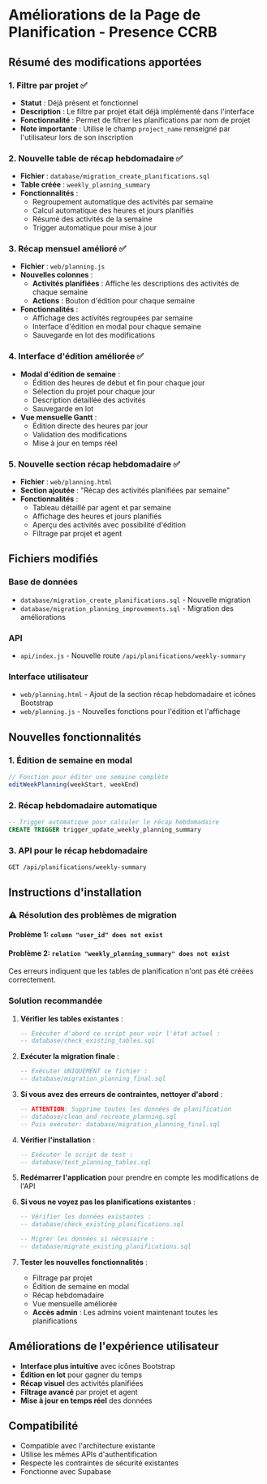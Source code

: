 # Améliorations de la Page de Planification - Presence CCRB

## Résumé des modifications apportées

### 1. Filtre par projet ✅
- **Statut** : Déjà présent et fonctionnel
- **Description** : Le filtre par projet était déjà implémenté dans l'interface
- **Fonctionnalité** : Permet de filtrer les planifications par nom de projet
- **Note importante** : Utilise le champ `project_name` renseigné par l'utilisateur lors de son inscription

### 2. Nouvelle table de récap hebdomadaire ✅
- **Fichier** : `database/migration_create_planifications.sql`
- **Table créée** : `weekly_planning_summary`
- **Fonctionnalités** :
  - Regroupement automatique des activités par semaine
  - Calcul automatique des heures et jours planifiés
  - Résumé des activités de la semaine
  - Trigger automatique pour mise à jour

### 3. Récap mensuel amélioré ✅
- **Fichier** : `web/planning.js`
- **Nouvelles colonnes** :
  - **Activités planifiées** : Affiche les descriptions des activités de chaque semaine
  - **Actions** : Bouton d'édition pour chaque semaine
- **Fonctionnalités** :
  - Affichage des activités regroupées par semaine
  - Interface d'édition en modal pour chaque semaine
  - Sauvegarde en lot des modifications

### 4. Interface d'édition améliorée ✅
- **Modal d'édition de semaine** :
  - Édition des heures de début et fin pour chaque jour
  - Sélection du projet pour chaque jour
  - Description détaillée des activités
  - Sauvegarde en lot
- **Vue mensuelle Gantt** :
  - Édition directe des heures par jour
  - Validation des modifications
  - Mise à jour en temps réel

### 5. Nouvelle section récap hebdomadaire ✅
- **Fichier** : `web/planning.html`
- **Section ajoutée** : "Récap des activités planifiées par semaine"
- **Fonctionnalités** :
  - Tableau détaillé par agent et par semaine
  - Affichage des heures et jours planifiés
  - Aperçu des activités avec possibilité d'édition
  - Filtrage par projet et agent

## Fichiers modifiés

### Base de données
- `database/migration_create_planifications.sql` - Nouvelle migration
- `database/migration_planning_improvements.sql` - Migration des améliorations

### API
- `api/index.js` - Nouvelle route `/api/planifications/weekly-summary`

### Interface utilisateur
- `web/planning.html` - Ajout de la section récap hebdomadaire et icônes Bootstrap
- `web/planning.js` - Nouvelles fonctions pour l'édition et l'affichage

## Nouvelles fonctionnalités

### 1. Édition de semaine en modal
```javascript
// Fonction pour éditer une semaine complète
editWeekPlanning(weekStart, weekEnd)
```

### 2. Récap hebdomadaire automatique
```sql
-- Trigger automatique pour calculer le récap hebdomadaire
CREATE TRIGGER trigger_update_weekly_planning_summary
```

### 3. API pour le récap hebdomadaire
```
GET /api/planifications/weekly-summary
```

## Instructions d'installation

### ⚠️ Résolution des problèmes de migration

#### Problème 1: `column "user_id" does not exist`
#### Problème 2: `relation "weekly_planning_summary" does not exist`

Ces erreurs indiquent que les tables de planification n'ont pas été créées correctement.

### Solution recommandée

1. **Vérifier les tables existantes** :
   ```sql
   -- Exécuter d'abord ce script pour voir l'état actuel :
   -- database/check_existing_tables.sql
   ```

2. **Exécuter la migration finale** :
   ```sql
   -- Exécuter UNIQUEMENT ce fichier :
   -- database/migration_planning_final.sql
   ```

3. **Si vous avez des erreurs de contraintes, nettoyer d'abord** :
   ```sql
   -- ATTENTION: Supprime toutes les données de planification
   -- database/clean_and_recreate_planning.sql
   -- Puis exécuter: database/migration_planning_final.sql
   ```

4. **Vérifier l'installation** :
   ```sql
   -- Exécuter le script de test :
   -- database/test_planning_tables.sql
   ```

4. **Redémarrer l'application** pour prendre en compte les modifications de l'API

5. **Si vous ne voyez pas les planifications existantes** :
   ```sql
   -- Vérifier les données existantes :
   -- database/check_existing_planifications.sql
   
   -- Migrer les données si nécessaire :
   -- database/migrate_existing_planifications.sql
   ```

6. **Tester les nouvelles fonctionnalités** :
   - Filtrage par projet
   - Édition de semaine en modal
   - Récap hebdomadaire
   - Vue mensuelle améliorée
   - **Accès admin** : Les admins voient maintenant toutes les planifications

## Améliorations de l'expérience utilisateur

- **Interface plus intuitive** avec icônes Bootstrap
- **Édition en lot** pour gagner du temps
- **Récap visuel** des activités planifiées
- **Filtrage avancé** par projet et agent
- **Mise à jour en temps réel** des données

## Compatibilité

- Compatible avec l'architecture existante
- Utilise les mêmes APIs d'authentification
- Respecte les contraintes de sécurité existantes
- Fonctionne avec Supabase
